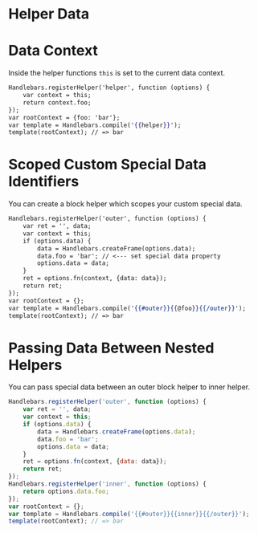 # Helper Data

# Data Context
Inside the helper functions `this` is set to the current data context.

```hbs
Handlebars.registerHelper('helper', function (options) {
	var context = this;
	return context.foo;
});
var rootContext = {foo: 'bar'};
var template = Handlebars.compile('{{helper}}');
template(rootContext); // => bar
```

# Scoped Custom Special Data Identifiers

You can create a block helper which scopes your custom special data.

```hbs
Handlebars.registerHelper('outer', function (options) {
	var ret = '', data;
	var context = this;
	if (options.data) {
		data = Handlebars.createFrame(options.data);
		data.foo = 'bar'; // <--- set special data property
		options.data = data;
	}
	ret = options.fn(context, {data: data});
	return ret;
});
var rootContext = {};
var template = Handlebars.compile('{{#outer}}{{@foo}}{{/outer}}');
template(rootContext); // => bar
```

# Passing Data Between Nested Helpers

You can pass special data between an outer block helper to inner helper.
```js
Handlebars.registerHelper('outer', function (options) {
	var ret = '', data;
	var context = this;
	if (options.data) {
		data = Handlebars.createFrame(options.data);
		data.foo = 'bar';
		options.data = data;
	}
	ret = options.fn(context, {data: data});
	return ret;
});
Handlebars.registerHelper('inner', function (options) {
	return options.data.foo;
});
var rootContext = {};
var template = Handlebars.compile('{{#outer}}{{inner}}{{/outer}}');
template(rootContext); // => bar
```
